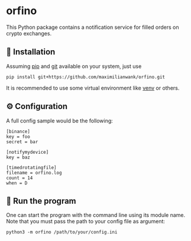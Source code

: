 # orfino
This Python package contains a notification service for filled orders on crypto exchanges.

## :electric_plug: Installation

Assuming [pip](https://pip.pypa.io/) and [git](https://git-scm.com/) available on your system, just use

```
pip install git+https://github.com/maximilianwank/orfino.git
```

It is recommended to use some virtual environment like [venv](https://docs.python.org/3/library/venv.html) or others.


## :gear: Configuration

A full config sample would be the following:

```
[binance]
key = foo
secret = bar

[notifymydevice]
key = baz

[timedrotatingfile]
filename = orfino.log
count = 14
when = D
```

## :running: Run the program

One can start the program with the command line using its module name. 
Note that you must pass the path to your config file as argument:

```
python3 -m orfino /path/to/your/config.ini
```

